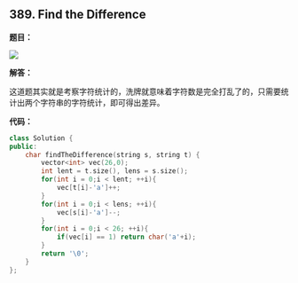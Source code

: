 ## 389. Find the Difference 

**题目：**

![](http://p9zl5r4hu.bkt.clouddn.com/2018-10-01_01leet_389.png)

**解答：**

这道题其实就是考察字符统计的，洗牌就意味着字符数是完全打乱了的，只需要统计出两个字符串的字符统计，即可得出差异。

**代码：**

```cpp
class Solution {
public:
    char findTheDifference(string s, string t) {
        vector<int> vec(26,0);
        int lent = t.size(), lens = s.size();
        for(int i = 0;i < lent; ++i){
            vec[t[i]-'a']++;
        }
        for(int i = 0;i < lens; ++i){
            vec[s[i]-'a']--;
        }
        for(int i = 0;i < 26; ++i){
            if(vec[i] == 1) return char('a'+i);
        }
        return '\0';
    }
};
```

